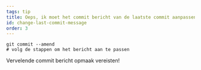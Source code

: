 ```yaml
---
tags: tip
title: Oeps, ik moet het commit bericht van de laatste commit aanpassen!
id: change-last-commit-message
order: 3
---
```

```git
git commit --amend
# volg de stappen om het bericht aan te passen
```

Vervelende commit bericht opmaak vereisten!
